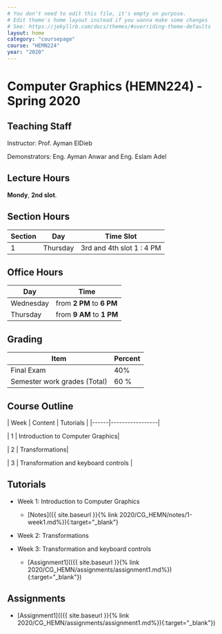```yaml
---
# You don't need to edit this file, it's empty on purpose.
# Edit theme's home layout instead if you wanna make some changes
# See: https://jekyllrb.com/docs/themes/#overriding-theme-defaults
layout: home
category: "coursepage"
course: "HEMN224"
year: "2020"
---
```

# Computer  Graphics \(HEMN224\) - Spring 2020

## Teaching Staff

Instructor: Prof. Ayman ElDieb

Demonstrators:  Eng. Ayman Anwar and Eng. Eslam Adel  

## Lecture Hours

**Mondy**, **2nd slot**.

## Section Hours

| Section | Day | Time Slot |
|---------|-----|-----------|
|   1     | Thursday | 3rd and 4th slot  1 : 4 PM |

## Office Hours

| Day | Time |
|-----|-----------|
| Wednesday | from **2 PM** to **6 PM** |
| Thursday | from **9 AM** to **1 PM** |

## Grading

| Item | Percent  |
|-----|-----------|
| Final Exam | 40%  |
| Semester work grades (Total) | 60 % |


## Course Outline

| Week | Content |  Tutorials | 
|------|-----------------|

|   1  | Introduction to Computer Graphics| 

|   2  | Transformations|  

|   3  | Transformation and keyboard controls  | 

## Tutorials

* Week 1: Introduction to Computer Graphics

    * [Notes]({{ site.baseurl }}{% link 2020/CG_HEMN/notes/1-week1.md%}){:target="_blank"}

* Week 2: Transformations


* Week 3: Transformation and keyboard controls

    * [Assignment1](({{ site.baseurl }}{% link 2020/CG_HEMN/assignments/assignment1.md%}){:target="_blank"})

## Assignments
    
* [Assignment1](({{ site.baseurl }}{% link 2020/CG_HEMN/assignments/assignment1.md%}){:target="_blank"})

